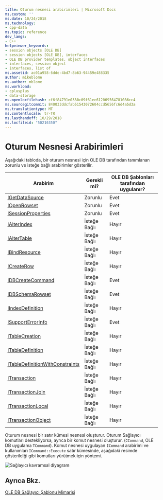```yaml
---
title: Oturum nesnesi arabirimleri | Microsoft Docs
ms.custom: ''
ms.date: 10/24/2018
ms.technology:
- cpp-data
ms.topic: reference
dev_langs:
- C++
helpviewer_keywords:
- session objects [OLE DB]
- session objects [OLE DB], interfaces
- OLE DB provider templates, object interfaces
- interfaces, session object
- interfaces, list of
ms.assetid: ac01a958-6dde-4bd7-8b63-94459e488335
author: mikeblome
ms.author: mblome
ms.workload:
- cplusplus
- data-storage
ms.openlocfilehash: cf6f84791e0330c09f61ee612069564781086cc4
ms.sourcegitcommit: 840033ddcfab51543072604ccd5656fc6d4a5d3a
ms.translationtype: MT
ms.contentlocale: tr-TR
ms.lasthandoff: 10/29/2018
ms.locfileid: "50216350"
---
```

# <a name="session-object-interfaces"></a>Oturum Nesnesi Arabirimleri

Aşağıdaki tabloda, bir oturum nesnesi için OLE DB tarafından tanımlanan zorunlu ve isteğe bağlı arabirimler gösterilir.

|Arabirim|Gerekli mi?|OLE DB Şablonları tarafından uygulanır?|
|---------------|---------------|--------------------------------------|
|[IGetDataSource](/previous-versions/windows/desktop/ms709721)|Zorunlu|Evet|
|[IOpenRowset](/previous-versions/windows/desktop/ms716946)|Zorunlu|Evet|
|[ISessionProperties](/previous-versions/windows/desktop/ms713721)|Zorunlu|Evet|
|[IAlterIndex](/previous-versions/windows/desktop/ms714943)|İsteğe Bağlı|Hayır|
|[IAlterTable](/previous-versions/windows/desktop/ms719764)|İsteğe Bağlı|Hayır|
|[IBindResource](/previous-versions/windows/desktop/ms714936)|İsteğe Bağlı|Hayır|
|[ICreateRow](/previous-versions/windows/desktop/ms716832)|İsteğe Bağlı|Hayır|
|[IDBCreateCommand](/previous-versions/windows/desktop/ms711625)|İsteğe Bağlı|Evet|
|[IDBSchemaRowset](/previous-versions/windows/desktop/ms713686)|İsteğe Bağlı|Evet|
|[IIndexDefinition](/previous-versions/windows/desktop/ms711593)|İsteğe Bağlı|Hayır|
|[ISupportErrorInfo](/previous-versions/windows/desktop/ms715816)|İsteğe Bağlı|Evet|
|[ITableCreation](/previous-versions/windows/desktop/ms713639)|İsteğe Bağlı|Hayır|
|[ITableDefinition](/previous-versions/windows/desktop/ms714277)|İsteğe Bağlı|Hayır|
|[ITableDefinitionWithConstraints](/previous-versions/windows/desktop/ms720947)|İsteğe Bağlı|Hayır|
|[ITransaction](/previous-versions/windows/desktop/ms723053)|İsteğe Bağlı|Hayır|
|[ITransactionJoin](/previous-versions/windows/desktop/ms718071)|İsteğe Bağlı|Hayır|
|[ITransactionLocal](/previous-versions/windows/desktop/ms714893)|İsteğe Bağlı|Hayır|
|[ITransactionObject](/previous-versions/windows/desktop/ms713659)|İsteğe Bağlı|Hayır|

Oturum nesnesi bir satır kümesi nesnesi oluşturur. Oturum Sağlayıcı komutları destekliyorsa, ayrıca bir komut nesnesi oluşturur. (`CCommand`, OLE DB uygulama `TCommand`). Komut nesnesi uygulayan `ICommand` arabirimi ve kullanımları `ICommand::Execute` satır kümesinde, aşağıdaki resimde gösterildiği gibi komutları yürütmek için yöntemi.

![Sağlayıcı kavramsal diyagram](../../data/oledb/media/vc4u551.gif "vc4u551")

## <a name="see-also"></a>Ayrıca Bkz.

[OLE DB Sağlayıcı Şablonu Mimarisi](../../data/oledb/ole-db-provider-template-architecture.md)<br/>
